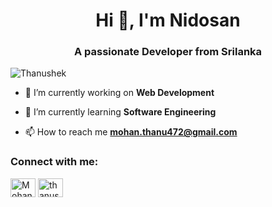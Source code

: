<h1 align="center">Hi 👋, I'm Nidosan</h1>
<h3 align="center">A passionate Developer from Srilanka</h3>

<p align="left"> <img src="https://komarev.com/ghpvc/?username=Thanushek&label=Profile%20views&color=0e75b6&style=flat" alt="Thanushek" /> </p>

- 🔭 I’m currently working on **Web Development**

- 🌱 I’m currently learning **Software Engineering**

- 📫 How to reach me **mohan.thanu472@gmail.com**


<h3 align="left">Connect with me:</h3>
<p align="left">
<a href="https://www.linkedin.com/in/mohanaraj-thanushek" target="blank"><img align="center" src="https://raw.githubusercontent.com/rahuldkjain/github-profile-readme-generator/master/src/images/icons/Social/linked-in-alt.svg" alt="Mohanaraj-Thanushek" height="30" width="40" /></a>
<a href="https://www.instagram.com/thanushek_thanu/" target="blank"><img align="center" src="https://raw.githubusercontent.com/rahuldkjain/github-profile-readme-generator/master/src/images/icons/Social/instagram.svg" alt="thanushek_thanu" height="30" width="40" /></a>
</p>

